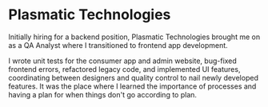 # Plasmatic Technologies

Initially hiring for a backend position, Plasmatic Technologies brought me on as a QA Analyst where I transitioned to frontend app development. 

I wrote unit tests for the consumer app and admin website, bug-fixed frontend errors, refactored legacy code, and implemented UI features, coordinating between designers and quality control to nail newly developed features. It was the place where I learned the importance of processes and having a plan for when things don't go according to plan.
